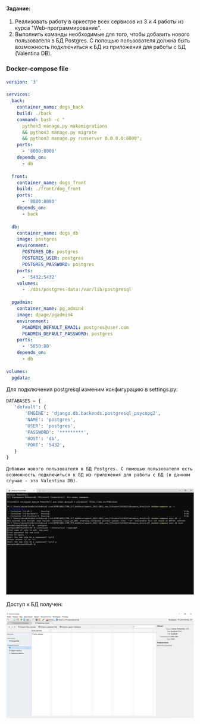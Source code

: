 #### Задание:

1. Реализовать работу в оркестре всех сервисов из 3 и 4 работы из курса "Web-программирование".
2. Выполнить команды необходимые для того, чтобы добавить нового пользователя в БД Postgres. С попощью пользователя
   должна быть возможность подключиться к БД из приложения для работы с БД (Valentina DB).

### Docker-compose file

```yaml
version: '3'

services:
  back:
    container_name: dogs_back
    build: ./back
    command: bash -c "
      python3 manage.py makemigrations
      && python3 manage.py migrate
      && python3 manage.py runserver 0.0.0.0:8000";
    ports:
      - '8000:8000'
    depends_on:
      - db

  front:
    container_name: dogs_front
    build: ./front/dog_front
    ports:
      - '8080:8080'
    depends_on:
      - back

  db:
    container_name: dogs_db
    image: postgres
    environment:
      POSTGRES_DB: postgres
      POSTGRES_USER: postgres
      POSTGRES_PASSWORD: postgres
    ports:
      - '5432:5432'
    volumes:
      - ./dbs/postgres-data:/var/lib/postgresql

  pgadmin:
    container_name: pg_admin4
    image: dpage/pgadmin4
    environment:
      PGADMIN_DEFAULT_EMAIL: postgres@user.com
      PGADMIN_DEFAULT_PASSWORD: postgres
    ports:
      - '5050:80'
    depends_on:
      - db

volumes:
  pgdata:
```

Для подключения postgresql изменим конфигурацию в settings.py:

```python
DATABASES = {
   'default': {
       'ENGINE': 'django.db.backends.postgresql_psycopg2',
       'NAME': 'postgres',
       'USER': 'postgres',
       'PASSWORD': '*********',
       'HOST': 'db',
       'PORT': '5432',
   }
}
```

```
Добавим нового пользователя в БД Postgres. С помощью пользователя есть возможность подключиться к БД из приложения для работы с БД (в данном случае - это Valentina DB).
```
![](../imgs/docker-compose-dbuser.jpg)

Доступ к БД получен:

![](../imgs/docker-compose-valentina.jpg)